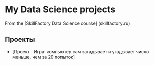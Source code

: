 # My Data Science projects

From the [SkillFactory Data Science course] (skillfactory.ru)

## Проекты


* [Проект . Игра: компьютер сам загадывает и угадывает число меньше, чем за 20 попыток]

